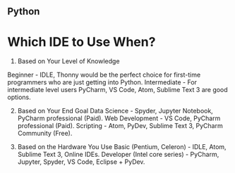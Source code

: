 ## Python

# Which IDE to Use When?

1. Based on Your Level of Knowledge

Beginner - IDLE, Thonny would be the perfect choice for first-time programmers who are just getting into Python.
Intermediate - For intermediate level users PyCharm, VS Code, Atom, Sublime Text 3 are good options.

2. Based on Your End Goal
Data Science - Spyder, Jupyter Notebook, PyCharm professional (Paid).
Web Development - VS Code, PyCharm professional (Paid).
Scripting - Atom, PyDev, Sublime Text 3, PyCharm Community (Free).

3. Based on the Hardware You Use
Basic (Pentium, Celeron) - IDLE, Atom, Sublime Text 3, Online IDEs.
Developer (Intel core series) - PyCharm, Jupyter, Spyder, VS Code, Eclipse + PyDev.
